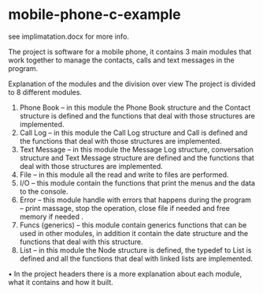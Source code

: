 # mobile-phone-c-example
see implimatation.docx for more info.

The project is software for a mobile phone, it contains 3 main modules that work together to manage the contacts, calls and text messages in the program.

Explanation of the modules and the division over view
The project is divided to 8 different modules.
1.	Phone Book – in this module the Phone Book structure and the Contact structure is defined and the functions that deal with those structures are implemented.
2.	Call Log – in this module the Call Log structure and Call is defined and the functions that deal with those structures are implemented.
3.	Text Message – in this module the Message Log structure, conversation structure and Text Message structure are defined and the functions that deal with those structures are implemented.
4.	File – in this module all the read and write to files are performed.
5.	I/O – this module contain the functions that print the menus and the data to the console.
6.	Error – this module handle with errors that happens during the program – print massage, stop the operation, close file if needed and free memory if needed .
7.	Funcs (generics) – this module contain generics functions that can be used in other modules, in addition it contain the date structure and the functions that deal with this structure. 
8.	List – in this module the Node structure is defined, the typedef to List is defined and all the functions that deal with linked lists are implemented.

•	In the project headers there is a more explanation about each module, what it contains and how it built.
